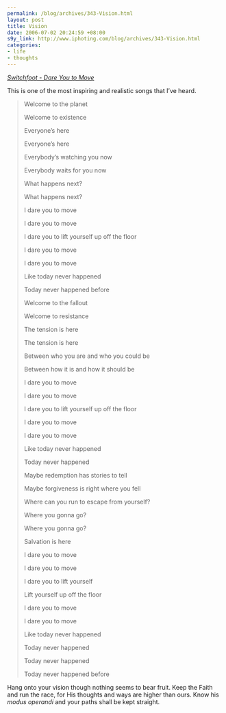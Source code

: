```yaml
--- 
permalink: /blog/archives/343-Vision.html
layout: post
title: Vision
date: 2006-07-02 20:24:59 +08:00
s9y_link: http://www.iphoting.com/blog/archives/343-Vision.html
categories: 
- life
- thoughts
---
```

<p class="whiteline"><p><a onclick="_gaq.push(['_trackPageview', '/extlink/phobos.apple.com/WebObjects/MZStore.woa/wa/viewAlbum?playlistId=15239966&amp;amp;s=143441&amp;amp;i=15240083']);"  href="http://phobos.apple.com/WebObjects/MZStore.woa/wa/viewAlbum?playlistId=15239966&amp;s=143441&amp;i=15240083"><em>Switchfoot - Dare You to Move</em></a></p>
</p><p class="whiteline"><p>This is one of the most inspiring and realistic songs that I&#8217;ve heard.</p>
</p><blockquote><p class="break">Welcome to the planet</p><p class="break">Welcome to existence</p><p class="break">Everyone&#8217;s here</p><p class="break">Everyone&#8217;s here</p><p class="break">Everybody&#8217;s watching you now</p><p class="break">Everybody waits for you now</p><p class="break">What happens next?</p><p class="whiteline">What happens next?
</p><p class="break">I dare you to move</p><p class="break">I dare you to move</p><p class="break">I dare you to lift yourself up off the floor</p><p class="break">I dare you to move</p><p class="break">I dare you to move</p><p class="break">Like today never happened</p><p class="whiteline">Today never happened before
</p><p class="break">Welcome to the fallout</p><p class="break">Welcome to resistance</p><p class="break">The tension is here</p><p class="break">The tension is here</p><p class="break">Between who you are and who you could be</p><p class="whiteline">Between how it is and how it should be
</p><p class="break">I dare you to move</p><p class="break">I dare you to move</p><p class="break">I dare you to lift yourself up off the floor</p><p class="break">I dare you to move</p><p class="break">I dare you to move</p><p class="break">Like today never happened</p><p class="whiteline">Today never happened
</p><p class="break">Maybe redemption has stories to tell</p><p class="break">Maybe forgiveness is right where you fell</p><p class="break">Where can you run to escape from yourself?</p><p class="break">Where you gonna go?</p><p class="break">Where you gonna go?</p><p class="whiteline">Salvation is here
</p><p class="break">I dare you to move </p><p class="break">I dare you to move </p><p class="break">I dare you to lift yourself </p><p class="break">Lift yourself up off the floor </p><p class="break">I dare you to move </p><p class="break">I dare you to move </p><p class="break">Like today never happened </p><p class="break">Today never happened </p><p class="break">Today never happened </p><p class="break">Today never happened before</p></blockquote><p>
</p><p class="break"><p>Hang onto your vision though nothing seems to bear fruit. Keep the Faith and run the race, for His thoughts and ways are higher than ours. Know his <i>modus operandi</i> and your paths shall be kept straight.</p></p>

